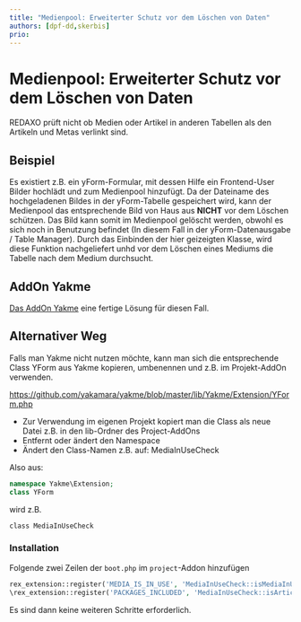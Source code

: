 ```yaml
---
title: "Medienpool: Erweiterter Schutz vor dem Löschen von Daten"
authors: [dpf-dd,skerbis]
prio:
---
```


# Medienpool: Erweiterter Schutz vor dem Löschen von Daten

REDAXO prüft nicht ob Medien oder Artikel in anderen Tabellen als den Artikeln und Metas verlinkt sind. 

## Beispiel

Es existiert z.B. ein yForm-Formular, mit dessen Hilfe ein Frontend-User Bilder hochlädt und zum Medienpool hinzufügt.
Da der Dateiname des hochgeladenen Bildes in der yForm-Tabelle gespeichert wird, kann der Medienpool das entsprechende Bild von Haus aus **NICHT** vor dem Löschen schützen. Das Bild kann somit im Medienpool gelöscht werden, obwohl es sich noch in Benutzung befindet (In diesem Fall in der yForm-Datenausgabe / Table Manager).
Durch das Einbinden der hier geizeigten Klasse, wird diese Funktion nachgeliefert unhd vor dem Löschen eines Mediums die Tabelle nach dem Medium durchsucht. 

## AddOn Yakme

[Das AddOn Yakme](https://github.com/yakamara/yakme) eine fertige Lösung für diesen Fall. 

## Alternativer Weg 

Falls man Yakme nicht nutzen möchte, kann man sich die entsprechende Class YForm aus Yakme kopieren, umbenennen und z.B. im Projekt-AddOn verwenden. 

https://github.com/yakamara/yakme/blob/master/lib/Yakme/Extension/YForm.php

- Zur Verwendung im eigenen Projekt kopiert man die Class als neue Datei z.B. in den lib-Ordner des Project-AddOns
- Entfernt oder ändert den Namespace
- Ändert den Class-Namen z.B. auf: MediaInUseCheck

Also aus: 

```php 
namespace Yakme\Extension;
class YForm
```

wird z.B. 

```
class MediaInUseCheck
```

### Installation

Folgende zwei Zeilen der `boot.php` im `project`-Addon hinzufügen
```php
rex_extension::register('MEDIA_IS_IN_USE', 'MediaInUseCheck::isMediaInUse');
\rex_extension::register('PACKAGES_INCLUDED', 'MediaInUseCheck::isArticleInUse');
```

Es sind dann keine weiteren Schritte erforderlich. 
